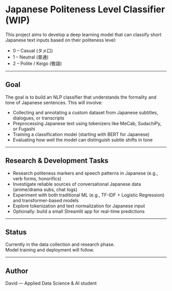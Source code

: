 # Japanese Politeness Level Classifier (WIP)

This project aims to develop a deep learning model that can classify short Japanese text inputs based on their politeness level:

- 0 – Casual (タメ口)
- 1 – Neutral (普通)
- 2 – Polite / Keigo (敬語)

---

## Goal

The goal is to build an NLP classifier that understands the formality and tone of Japanese sentences. This will involve:

- Collecting and annotating a custom dataset from Japanese subtitles, dialogues, or transcripts
- Preprocessing Japanese text using tokenizers like MeCab, SudachiPy, or Fugashi
- Training a classification model (starting with BERT for Japanese)
- Evaluating how well the model can distinguish subtle shifts in tone

---

## Research & Development Tasks

- Research politeness markers and speech patterns in Japanese (e.g., verb forms, honorifics)
- Investigate reliable sources of conversational Japanese data (anime/drama subs, chat logs)
- Experiment with both traditional ML (e.g., TF-IDF + Logistic Regression) and transformer-based models
- Explore tokenization and text normalization for Japanese input
- Optionally: build a small Streamlit app for real-time predictions

---

## Status

Currently in the data collection and research phase.  
Model training and deployment will follow.

---

## Author

David — Applied Data Science & AI student